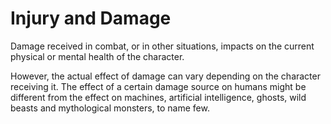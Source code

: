 # Injury and Damage

Damage received in combat, or in other situations, impacts on the current
physical or mental health of the character. 

However, the actual effect of damage can vary depending on the character
receiving it. The effect of a certain damage source on humans might be different
from the effect on machines, artificial intelligence, ghosts, wild beasts and
mythological monsters, to name few.

